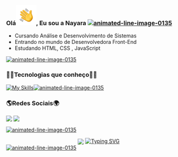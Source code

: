 ### Olá<img src="https://raw.githubusercontent.com/nguyenanhung/nguyenanhung/master/assets/Hand%20Wave.gif" height="55px">, Eu sou a Nayara <a href="https://www.animatedimages.org/cat-lines-562.htm"><img src="https://www.animatedimages.org/data/media/562/animated-line-image-0135.gif" border="0" alt="animated-line-image-0135"  width="100%" height="5px"/></a>


- Cursando Análise e Desenvolvimento de Sistemas
- Entrando no mundo de Desenvolvedora Front-End
- Estudando HTML, CSS , JavaScript


<a href="https://www.animatedimages.org/cat-lines-562.htm"><img src="https://www.animatedimages.org/data/media/562/animated-line-image-0135.gif" border="0" alt="animated-line-image-0135"  width="100%" height="5px"/></a>

### 👩‍💻Tecnologias que conheço👩‍💻

[![My Skills](https://skillicons.dev/icons?i=js,html,css,git,vscode)](https://skillicons.dev)<a href="https://www.animatedimages.org/cat-lines-562.htm"><img src="https://www.animatedimages.org/data/media/562/animated-line-image-0135.gif" border="0" alt="animated-line-image-0135"  width="100%" height="5px" /></a>

### 🌎Redes Sociais🌍

<div>
<a href="https://www.linkedin.com/in/nayara-freitas-teles/" target="_blank"><img src="https://user-images.githubusercontent.com/96532901/211948640-791c2b33-d0b6-4768-b849-0ca6879499e3.png" height="50px" align="center" wight="100%"></a>       
<a href=""mailto:nayarateles1@gmail.com"" target="_blank"><img src="https://user-images.githubusercontent.com/96532901/211948388-f560e174-9293-4601-8a78-d92e9528fd1b.png" height="50px" align="center" wight="100%"></a>
</div>

<a href="https://www.animatedimages.org/cat-lines-562.htm"><img src="https://www.animatedimages.org/data/media/562/animated-line-image-0135.gif" border="0" alt="animated-line-image-0135"  width="100%" height="5px"/></a>


<div align="center">
<img src="https://user-images.githubusercontent.com/96532901/211947660-01d421a6-d5ce-47c2-a5c6-5357c8a918ac.png" height="500px" align="center" wight="100%">
<a href="https://git.io/typing-svg"><img src="https://readme-typing-svg.demolab.com?font=Roboto&weight=700&size=30&pause=1000&color=000000&background=FF0000&center=true&vCenter=true&width=500&lines=Veja+meus+reposit%C3%B3rios+abaixo." alt="Typing SVG" /></a>
</div>
<a href="https://www.animatedimages.org/cat-lines-562.htm"><img src="https://www.animatedimages.org/data/media/562/animated-line-image-0135.gif" border="0" alt="animated-line-image-0135"  width="100%" height="5px"/></a>
